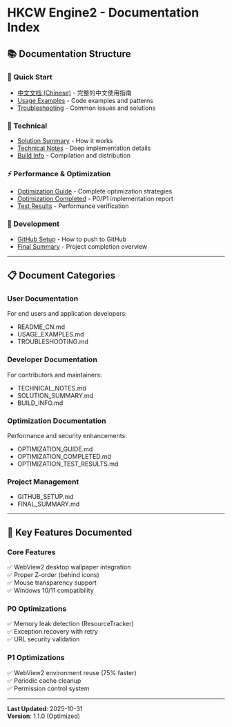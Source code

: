 # HKCW Engine2 - Documentation Index

## 📚 Documentation Structure

### 🚀 Quick Start
- [中文文档 (Chinese)](README_CN.md) - 完整的中文使用指南
- [Usage Examples](USAGE_EXAMPLES.md) - Code examples and patterns
- [Troubleshooting](TROUBLESHOOTING.md) - Common issues and solutions

### 🔧 Technical
- [Solution Summary](SOLUTION_SUMMARY.md) - How it works
- [Technical Notes](TECHNICAL_NOTES.md) - Deep implementation details
- [Build Info](BUILD_INFO.md) - Compilation and distribution

### ⚡ Performance & Optimization
- [Optimization Guide](OPTIMIZATION_GUIDE.md) - Complete optimization strategies
- [Optimization Completed](OPTIMIZATION_COMPLETED.md) - P0/P1 implementation report
- [Test Results](OPTIMIZATION_TEST_RESULTS.md) - Performance verification

### 🔗 Development
- [GitHub Setup](GITHUB_SETUP.md) - How to push to GitHub
- [Final Summary](FINAL_SUMMARY.md) - Project completion overview

---

## 📋 Document Categories

### User Documentation
For end users and application developers:
- README_CN.md
- USAGE_EXAMPLES.md
- TROUBLESHOOTING.md

### Developer Documentation
For contributors and maintainers:
- TECHNICAL_NOTES.md
- SOLUTION_SUMMARY.md
- BUILD_INFO.md

### Optimization Documentation
Performance and security enhancements:
- OPTIMIZATION_GUIDE.md
- OPTIMIZATION_COMPLETED.md
- OPTIMIZATION_TEST_RESULTS.md

### Project Management
- GITHUB_SETUP.md
- FINAL_SUMMARY.md

---

## 🎯 Key Features Documented

### Core Features
✅ WebView2 desktop wallpaper integration  
✅ Proper Z-order (behind icons)  
✅ Mouse transparency support  
✅ Windows 10/11 compatibility  

### P0 Optimizations
✅ Memory leak detection (ResourceTracker)  
✅ Exception recovery with retry  
✅ URL security validation  

### P1 Optimizations
✅ WebView2 environment reuse (75% faster)  
✅ Periodic cache cleanup  
✅ Permission control system  

---

**Last Updated**: 2025-10-31  
**Version**: 1.1.0 (Optimized)

